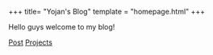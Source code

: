 +++
title= "Yojan's Blog"
template = "homepage.html"
+++

Hello guys welcome to my blog!

[Post](posts) [Projects](projects)
